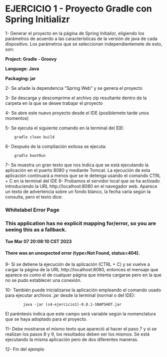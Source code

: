 # EJERCICIO 1 - Proyecto Gradle con Spring Initializr

1- Generar el proyecto en la página de Spring Initializr, eligiendo los parámetros de acuerdo a las características de la versión de java de cada dispositivo. 
   Los parámetros que se seleccionan independientemete de esto, son:
   
   **Project: Gradle - Groovy**
   
   **Language: Java**
   
   **Packaging: jar**
   
2- Se añade la dependencia "Spring Web" y se genera el proyecto

3- Se descarga y descomprime el archivo zip resultante dentro de la carpeta en la que se desee trabajar el proyecto

4- Se abre este nuevo proyecto desde el IDE (posiblemete tarde unos momentos) 

5- Se ejecuta el siguiente comando en la terminal del IDE:
  ```
      gradle clean build
  ```    
6- Después de la compliación exitosa se ejecuta:
  ```
      gradle bootRun
  ```    
7- Se muestra un gran texto que nos indica que se está ejecutando la aplicación en el puerto 8080 y mediante Tomcat. La ejecución de esta aplicación continuará 
   a menos que se le detenga usando el comando CTRL + C en la terminal del IDE
8- Probamos el servidor local que se ha activado introduciendo la URL http://localhost:8080 en el navegador web. Aparece un texto de advertencia sobre un
   fondo blanco, la fecha varía según la consulta, pero el texto dice:
   
   ### Whitelabel Error Page
   ### This application has no explicit mapping for/error, so you are seeing this as a fallback.
   
   #### Tue Mar 07 20:08:10 CST 2023
   #### There was an unexpected error (type=Not Found, status=404).
   
 9- Si se detiene la ejecución de la aplicación (CTRL + C) y se vuelve a cargar la página de la URL http://localhost:8080, entonces el mensaje que aparece es como
    el de cualquer página que intenta cargarse pero en la que no se pudo establecer una conexión.

10- También puede inicializarse la aplicación empleando el comando usado para ejecutar archivos .jar desde la terminal (normal o del IDE):
```
        java -jar (s4-ejercicio1)-0.0.1-SNAPSHOT.jar  
```     

El paréntesis indica que este campo será variable según la nomenclatura que se haya adoptado para el proyecto.

11- Debe mostrarse el mismo texto que apareció al hacer el paso 7 y si se realizan los pasos 8 y 9, los resultados deben ser los mismos. Se está ejecutando
    la misma aplicación pero de dos diferentes maneras.

12- Fin del ejemplo
    
        
   
